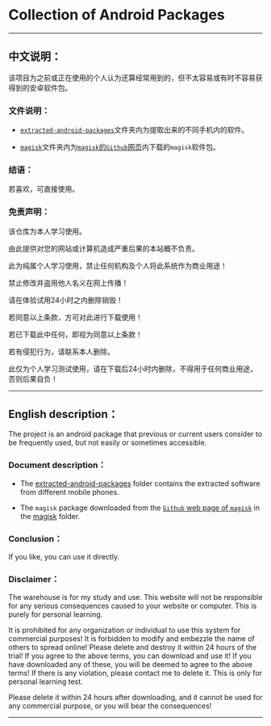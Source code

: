 # Collection of Android Packages

---

## 中文说明：

该项目为之前或正在使用的个人认为还算经常用到的，但不太容易或有时不容易获得到的安卓软件包。

### 文件说明：

- [`extracted-android-packages`](https://github.com/jidro/collection-of-android-packages/tree/master/extracted-android-packages "extracted-android-packages")文件夹内为提取出来的不同手机内的软件。
  
- [`magisk`](https://github.com/jidro/collection-of-android-packages/tree/master/magisk "magisk")文件夹内为[`magisk`的`Github`网页](https://github.com/topjohnwu/Magisk)内下载的`magisk`软件包。
  

### 结语：

若喜欢，可直接使用。

### 免责声明：

该仓库为本人学习使用。

由此提供对您的网站或计算机造成严重后果的本站概不负责。

此为纯属个人学习使用，禁止任何机构及个人将此系统作为商业用途！

禁止修改并盗用他人名义在网上传播！

请在体验试用24小时之内删除销毁！

若同意以上条款，方可对此进行下载使用！

若已下载此中任何，即视为同意以上条款！

若有侵犯行为，请联系本人删除。

此仅为个人学习测试使用，请在下载后24小时内删除，不得用于任何商业用途，否则后果自负！

---

## English description：

The project is an android package that previous or current users consider to be frequently used, but not easily or sometimes accessible.

### Document description：

- The [extracted-android-packages](https://github.com/jidro/collection-of-android-packages/tree/master/extracted-android-packages "extracted-android-packages") folder contains the extracted software from different mobile phones.
  
- The `magisk` package downloaded from the [`Github` web page of `magisk`](https://github.com/topjohnwu/Magisk) in the [magisk](https://github.com/jidro/collection-of-android-packages/tree/master/magisk "magisk") folder.
  

### Conclusion：

If you like, you can use it directly.

### Disclaimer：

The warehouse is for my study and use.
This website will not be responsible for any serious consequences caused to your website or computer.
This is purely for personal learning.

It is prohibited for any organization or individual to use this system for commercial purposes!
It is forbidden to modify and embezzle the name of others to spread online!
Please delete and destroy it within 24 hours of the trial!
If you agree to the above terms, you can download and use it!
If you have downloaded any of these, you will be deemed to agree to the above terms!
If there is any violation, please contact me to delete it.
This is only for personal learning test.

Please delete it within 24 hours after downloading, and it cannot be used for any commercial purpose, or you will bear the consequences!

------
